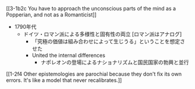 [[3-1b2c You have to approach the unconscious parts of the mind as a Popperian, and not as a Romanticist]]
- 1790年代
	- ドイツ・ロマン派による多様性と固有性の両立
		[ロマン派はアナログ]
		- 「究極の価値は組み合わせによって生じうる」ということを想定させた
		- United the internal differences
			- ナポレオンの登場によるナショナリズムと国民国家の勃興と並行

[[1-2f4 Other epistemologies are parochial because they don't fix its own errors. It's like a model that never recalibrates.]]

